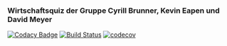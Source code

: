 ### Wirtschaftsquiz der Gruppe Cyrill Brunner, Kevin Eapen und David Meyer

[![Codacy Badge](https://api.codacy.com/project/badge/Grade/77f0dc9d437c40349944958c7e8f899f)](https://www.codacy.com/app/Adowrath/Wirtschaftsquiz?utm_source=github.com&utm_medium=referral&utm_content=Adowrath/Wirtschaftsquiz&utm_campaign=badger)
[![Build Status](https://travis-ci.org/Adowrath/Wirtschaftsquiz.svg?branch=master)](https://travis-ci.org/Adowrath/Wirtschaftsquiz) [![codecov](https://codecov.io/gh/Adowrath/Wirtschaftsquiz/branch/master/graph/badge.svg)](https://codecov.io/gh/Adowrath/Wirtschaftsquiz)
